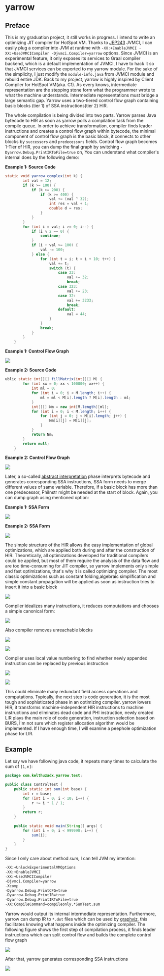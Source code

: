 # yarrow 

## Preface
This is my graduation project, it still works in progress. I intend to write an optimizing JIT compiler for HotSpot VM. 
Thanks to [JEP243](http://openjdk.java.net/jeps/243) JVMCI, I can easily plug a compiler into
JVM at runtime with `-XX:+EnableJVMCI -XX:+UseJVMCICompiler -Djvmci.Compiler=yarrow` options.
Since JVMCI is an experimental feature, it only exposes its services to Graal compiler backend, 
which is a default implementation of JVMCI, I have to hack it so that JVMCI services can be exported 
to my yarrow module. For the sake of the simplicity, I just modify the `module-info.java` from JVMCI 
module and rebuild entire JDK. Back to my project, yarrow is highly inspired by Client Compiler for 
HotSpot VM(aka. C1). As every knows, intermediate representation are the stepping stone form what the
programmer wrote to what the machine understands. Intermediate representations must bridge a large semantic
gap. Yarrow uses a two-tiered control flow graph containing basic blocks (tier 1) of SSA
instructions(tier 2) HIR.

The whole compilation is being divided into two parts. Yarrow parses Java bytecode to HIR as soon as yarrow
polls a compilation task from the compile queue. In order to achieve transformation, compiler finds leader
instructions and creates a control flow graph within bytecode, the minimal component of control flow graph
is the basic block, it connects to other blocks by `successors` and `predecessors` fields. 
Control flow graph becomes 1-Tier of HIR, you can dump the final graph by switching `-Dyarrow.Debug.PrintIRToFile=true` on,
You can understand what compiler's internal does by the following demo:

**Example 1: Source Code**
```java
static void yarrow_complex(int k) {
        int val = 12;
        if (k >= 100) {
            if (k >= 200) {
                if (k >= 400) {
                    val += (val ^ 32);
                    int res = val + 1;
                    double d = res;
                }
            }
        }
        for (int i = val; i >= 0; i--) {
            if (i % 2 == 0) {
                continue;
            }
            if (i + val >= 100) {
                val -= 100;
            } else {
                for (int t = i; t < i + 10; t++) {
                    val += t;
                    switch (t) {
                        case 23:
                            val += 32;
                            break;
                        case 323:
                            val += 23;
                        case 32:
                            val += 3233;
                            break;
                        default:
                            val = 44;
                    }
                }
                break;
            }
        }
    }
```

**Example 1: Control Flow Graph**

![](doc/ControlTest_yarrow_complex_phase0.png)

**Example 2: Source Code**

```java
ublic static int[][] fillMatrix(int[][] M) {
        for (int xx = 0; xx < 100000; xx++) {
            int ml = 0;
            for (int i = 0; i < M.length; i++) {
                ml = ml < M[i].length ? M[i].length : ml;
            }
            int[][] Nm = new int[M.length][ml];
            for (int i = 0; i < M.length; i++) {
                for (int j = 0; j < M[i].length; j++) {
                    Nm[i][j] = M[i][j];
                }
            }
            return Nm;
        }
        return null;
    }
```

**Example 2: Control Flow Graph**

![](doc/MatrixTest_fillMatrix_phase0.png)

Later, a so-called [abstract interpretation](https://en.wikipedia.org/wiki/Abstract_interpretation) phase
interprets bytecode and generates corresponding SSA instructions, SSA form needs to merge different 
values of same variable. Therefore, if a basic block has more than one predecessor, PhiInstr might
be needed at the start of block. Again, you can dump graph using mentioned option:

**Example 1: SSA Form**

![](doc/ControlTest_yarrow_complex_phase1.png)

**Example 2: SSA Form**

![](doc/MatrixTest_fillMatrix_phase1.png)

The simple structure of the HIR allows the easy implementation of global optimizations, which are applied
both during and after the construction of HIR. Theoretically, all optimizations developed for traditional
compilers could be applied, but most of them require the analysis of the data flow and are too time-consuming for 
JIT compiler, so yarrow implements only simple and fast optimizations, that's why it is called optimizing
compiler. The most classic optimizations such as constant folding,algebraic simplification and simple constant
propagation will be applied as soon as instruction tries to insert it into a basic block

![](doc/IdealTest_main_phase0.png)

Compiler idealizes many instructions, it reduces computations and chooses a simple canonical form:

![](doc/IdealTest_main_phase1.png)

Also compiler removes unreachable blocks

![](doc/IdealTest_main_phase0.png)

![](doc/IdealTest_main_phase1.png)

Compiler uses local value numbering to find whether newly appended instruction can be replaced by previous 
instruction

![](doc/LVNTest_lvn_phase0.png)

![](doc/LVNTest_lvn_phase1.png)

This could eliminate many redundant field access operations and computations. 
Typically, the next step is code generation,
it is the most tough and sophisticated phase in an optimizing compiler.
yarrow lowers HIR, it transforms machine-independent HIR instructions
to machine instructions and eliminates dead code and PHI instruction, newly created LIR plays the main 
role of code generation, instruction selection based on BURS, I'm not sure which register allocation
algorithm would be implemented. If I have enough time, I will examine a peephole optimization phase
for LIR.

## Example
Let say we have following java code, it repeats many times to calculate the sum of `[1,n]`:
```java
package com.kelthuzadx.yarrow.test;

public class ControlTest {
    public static int sum(int base) {
        int r = base;
        for (int i = 0; i < 10; i++) {
            r += i * 1 / 1;
        }
        return r;
    }
    
    public static void main(String[] args) {
        for (int i = 0; i < 999998; i++) {
            sum(i);
        }
    }
}
```
Since I only care about method *sum*, I can tell JVM my intention:
```bash
-XX:+UnlockExperimentalVMOptions
-XX:+EnableJVMCI
-XX:+UseJVMCICompiler
-Djvmci.Compiler=yarrow
-Xcomp
-Dyarrow.Debug.PrintCFG=true
-Dyarrow.Debug.PrintIR=true
-Dyarrow.Debug.PrintIRToFile=true
-XX:CompileCommand=compileonly,*SumTest.sum
```
Yarrow would output its internal intermediate representation. Furthermore, yarrow can
dump IR to `*.dot` files which can be used by [graphviz](http://www.graphviz.org/), this 
facilitates knowing what happens inside the optimizing compiler.
The following figure shows the first step of compilation process, it finds leader instructions which 
can split control flow and builds the complete control flow graph

![](doc/SumTest_sum_phase1.png)

After that, yarrow generates corresponding SSA instructions

![](doc/SumTest_sum_phase2.png)
